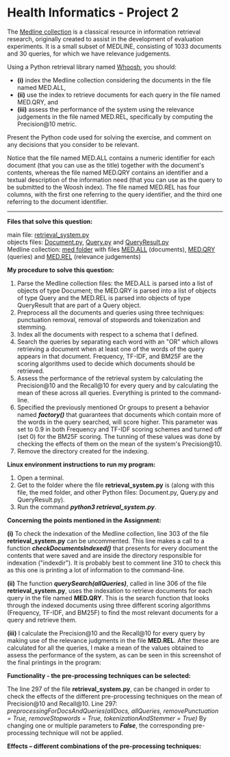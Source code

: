 # Health Informatics - Project 2

The [Medline collection](http://ir.dcs.gla.ac.uk/resources/test_collections/medl/) is a classical resource in information retrieval research, originally created to assist in the development of evaluation experiments. It is a small subset of MEDLINE, consisting of 1033 documents and 30 queries, for which we have relevance judgements.

Using a Python retrieval library named [Whoosh](https://whoosh.readthedocs.io/), you should:
* **(i)** index the Medline collection considering the documents in the file named MED.ALL,
* **(ii)** use the index to retrieve documents for each query in the file named MED.QRY, and
* **(iii)** assess the performance of the system using the relevance judgements in the file named MED.REL, specifically by computing the Precision@10 metric.

Present the Python code used for solving the exercise, and comment on any decisions that you consider to be relevant.

Notice that the file named MED.ALL contains a numeric identifier for each document (that you can use as the title) together with the document's contents, whereas the file named MED.QRY contains an identifier and a textual description of the information need (that you can use as the query to be submitted to the Woosh index). The file named MED.REL has four columns, with the first one referring to the query identifier, and the third one referring to the document identifier.
___
**Files that solve this question:**

main file: [retrieval_system.py](https://github.com/BeatrizRCorreia/health_informatics_project2/blob/master/retrieval_system.py)\
objects files: [Document.py](https://github.com/BeatrizRCorreia/health_informatics_project2/blob/master/Document.py), [Query.py](https://github.com/BeatrizRCorreia/health_informatics_project2/blob/master/Query.py) and [QueryResult.py](https://github.com/BeatrizRCorreia/health_informatics_project2/blob/master/QueryResult.py)\
Medline collection: [med folder](https://github.com/BeatrizRCorreia/health_informatics_project2/tree/master/med) with files [MED.ALL](https://github.com/BeatrizRCorreia/health_informatics_project2/blob/master/med/MED.ALL) (documents), [MED.QRY](https://github.com/BeatrizRCorreia/health_informatics_project2/blob/master/med/MED.QRY) (queries) and [MED.REL](https://github.com/BeatrizRCorreia/health_informatics_project2/blob/master/med/MED.REL) (relevance judgements)

**My procedure to solve this question:**

1. Parse the Medline collection files: the MED.ALL is parsed into a list of objects of type Document; the MED.QRY is parsed into a list of objects of type Query and the MED.REL is parsed into objects of type QueryResult that are part of a Query object.
2. Preprocess all the documents and queries using three techniques: punctuation removal, removal of stopwords and tokenization and stemming.
3. Index all the documents with respect to a schema that I defined.
4. Search the queries by separating each word with an "OR" which allows retrieving a document when at least one of the words of the query appears in that document. Frequency, TF-IDF, and BM25F are the scoring algorithms used to decide which documents should be retrieved.
5. Assess the performance of the retrieval system by calculating the Precision@10 and the Recall@10 for every query and by calculating the mean of these across all queries. Everything is printed to the command-line.
6. Specified the previously mentioned Or groups to present a behavior named **_factory()_** that guarantees that documents which contain more of the words in the query searched, will score higher. This parameter was set to 0.9 in both Frequency and TF-IDF scoring schemes and turned off (set 0) for the BM25F scoring. The tunning of these values was done by checking the effects of them on the mean of the system's Precision@10.
7. Remove the directory created for the indexing.

**Linux environment instructions to run my program:**

1. Open a terminal.
2. Get to the folder where the file **retrieval_system.py** is (along with this file, the med folder, and other Python files: Document.py, Query.py and QueryResult.py).
3. Run the command **_python3 retrieval_system.py_**.

**Concerning the points mentioned in the Assignment:**

**(i)** To check the indexation of the Medline collection, line 303 of the file **retrieval_system.py** can be uncommented. This line makes a call to a function **_checkDocumentsIndexed()_** that presents for every document the contents that were saved and are inside the directory responsible for indexation ("indexdir"). It is probably best to comment line 310 to check this as this one is printing a lot of information to the command-line.

**(ii)** The function **_querySearch(allQueries)_**, called in line 306 of the file **retrieval_system.py**, uses the indexation to retrieve documents for each query in the file named **MED.QRY**. This is the search function that looks through the indexed documents using three different scoring algorithms (Frequency, TF-IDF, and BM25F) to find the most relevant documents for a query and retrieve them.

**(iii)** I calculate the Precision@10 and the Recall@10 for every query by making use of the relevance judgments in the file **MED.REL**. After these are calculated for all the queries, I make a mean of the values obtained to assess the performance of the system, as can be seen in this screenshot of the final printings in the program:

**Functionality - the pre-processing techniques can be selected:**

The line 297 of the file **retrieval_system.py**, can be changed in order to check the effects of the different pre-processing techniques on the mean of Precision@10 and Recall@10.
Line 297: _preprocessingForDocsAndQueries(allDocs, allQueries, removePunctuation = True, removeStopwords = True, tokenizationAndStemmer = True)_
By changing one or multiple parameters to **_False_**, the corresponding pre-processing technique will not be applied.

**Effects – different combinations of the pre-processing techniques:**
